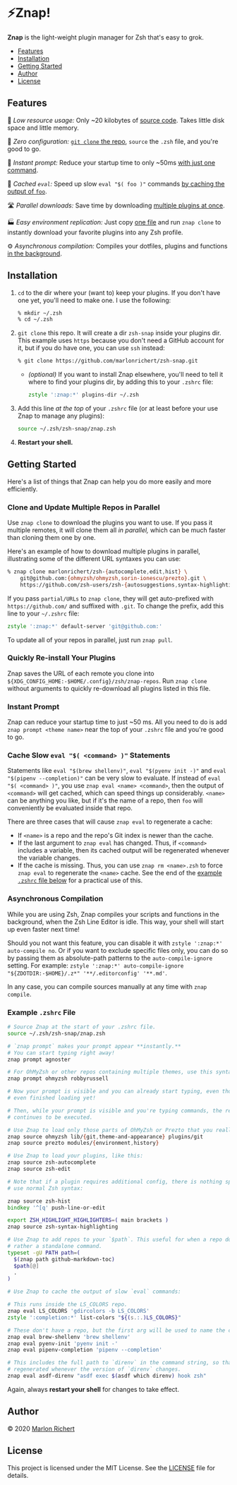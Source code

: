 # ⚡️Znap!
**Znap** is the light-weight plugin manager for Zsh that's easy to grok.

* [Features](#features)
* [Installation](#installation)
* [Getting Started](#getting-started)
* [Author](#author)
* [License](#license)

## Features
🐥 *Low resource usage:*
Only ~20 kilobytes of [source code](#functions). Takes little disk space and little memory.

🔌 *Zero configuration:*
[`git clone` the repo](#installation), `source` the `.zsh` file, and you're good to go.

🏃 *Instant prompt:*
Reduce your startup time to only ~50ms [with just one command](#instant-prompt).

🥫 *Cached `eval`:*
Speed up slow `eval "$( foo )"` commands [by caching the output of
`foo`](#cache-slow-eval--command--statements).

🛣 *Parallel downloads:*
Save time by downloading [multiple plugins at once](#clone-and-update-multiple-repos-in-parallel).

🏭 *Easy environment replication:*
Just copy [one file](#quickly-re-install-your-plugins) and run `znap clone` to instantly download
your favorite plugins into any Zsh profile.

⚙️ *Asynchronous compilation:*
Compiles your dotfiles, plugins and functions [in the background](#asynchronous-compilation).

## Installation
 1. `cd` to the dir where your (want to) keep your plugins. If you don't have one yet, you'll need
    to make one. I use the following:
    ```zsh
    % mkdir ~/.zsh
    % cd ~/.zsh
    ```
 1. `git clone` this repo. It will create a dir `zsh-snap` inside your plugins dir. This
    example uses `https` because you don't need a GitHub account for it, but if you do have one,
    you can use `ssh` instead:
    ```zsh
    % git clone https://github.com/marlonrichert/zsh-snap.git
    ```
    * _(optional)_ If you want to install Znap elsewhere, you'll need to tell it where to find your
      plugins dir, by adding this to your `.zshrc` file:
      ```zsh
      zstyle ':znap:*' plugins-dir ~/.zsh
      ```
 1. Add this line _at the top_ of your `.zshrc` file (or at least before your use Znap to manage
    any plugins):
    ```zsh
    source ~/.zsh/zsh-snap/znap.zsh
    ```
 1. **Restart your shell.**

## Getting Started
Here's a list of things that Znap can help you do more easily and more efficiently.

### Clone and Update Multiple Repos in Parallel
Use `znap clone` to download the plugins you want to use. If you pass it multiple remotes, it will
clone them all _in parallel,_ which can be much faster than cloning them one by one.

Here's an example of how to download multiple plugins in parallel, illustrating some of the
different URL syntaxes you can use:
```zsh
% znap clone marlonrichert/zsh-{autocomplete,edit,hist} \
    git@github.com:{ohmyzsh/ohmyzsh,sorin-ionescu/prezto}.git \
    https://github.com/zsh-users/zsh-{autosuggestions,syntax-highlighting}.git
```

If you pass `partial/URLs` to `znap clone`, they will get auto-prefixed with `https://github.com/`
and suffixed with `.git`. To change the prefix, add this line to your `~/.zshrc` file:
```zsh
zstyle ':znap:*' default-server 'git@github.com:'
```

To update all of your repos in parallel, just run `znap pull`.

### Quickly Re-install Your Plugins
Znap saves the URL of each remote you clone into
`${XDG_CONFIG_HOME:-$HOME/.config}/zsh/znap-repos`. Run `znap clone` without arguments to quickly
re-download all plugins listed in this file.

### Instant Prompt
Znap can reduce your startup time to just ~50 ms. All you need to do is add
`znap prompt <theme name>` near the top of your `.zshrc` file and you're good to go.

### Cache Slow `eval "$( <command> )"` Statements
Statements like `eval "$(brew shellenv)"`, `eval "$(pyenv init -)"` and
`eval "$(pipenv --completion)"` can be very slow to evaluate. If instead of
`eval "$( <command> )"`, you use `znap eval <name> <command>`, then the output of `<command>` will
get cached, which can speed things up considerably. `<name>` can be anything you like, but if it's
the name of a repo, then `foo` will conveniently be evaluated inside that repo.

There are three cases that will cause `znap eval` to regenerate a cache:
* If `<name>` is a repo and the repo's Git index is newer than the cache.
* If the last argument to `znap eval` has changed. Thus, if `<command>` includes a variable, then
  its cached output will be regenerated whenever the variable changes.
* If the cache is missing. Thus, you can use `znap rm <name>.zsh` to force `znap eval` to
  regenerate the `<name>` cache. See the end of the [example `.zshrc` file
  below]((#example-zshrc-file)) for a practical use of this.

### Asynchronous Compilation
While you are using Zsh, Znap compiles your scripts and functions in the background, when the Zsh
Line Editor is idle. This way, your shell will start up even faster next time!

Should you not want this feature, you can disable it with `zstyle ':znap:*' auto-compile no`. Or if
you want to exclude specific files only, you can do so by passing them as absolute-path patterns to
the `auto-compile-ignore` setting. For example:
`zstyle ':znap:*' auto-compile-ignore "${ZDOTDIR:-$HOME}/.z*" '**/.editorconfig' '**.md'`.

In any case, you can compile sources manually at any time with `znap compile`.

### Example `.zshrc` File
```zsh
# Source Znap at the start of your .zshrc file.
source ~/.zsh/zsh-snap/znap.zsh

# `znap prompt` makes your prompt appear **instantly.**
# You can start typing right away!
znap prompt agnoster

# For OhMyZsh or other repos containing multiple themes, use this syntax instead:
znap prompt ohmyzsh robbyrussell

# Now your prompt is visible and you can already start typing, even though your .zshrc file hasn't
# even finished loading yet!

# Then, while your prompt is visible and you're typing commands, the rest of your `.zshrc` file
# continues to be executed.

# Use Znap to load only those parts of OhMyZsh or Prezto that you really need.
znap source ohmyzsh lib/{git,theme-and-appearance} plugins/git
znap source prezto modules/{environment,history}

# Use Znap to load your plugins, like this:
znap source zsh-autocomplete
znap source zsh-edit

# Note that if a plugin requires additional config, there is nothing special you need to do. Just
# use normal Zsh syntax:

znap source zsh-hist
bindkey '^[q' push-line-or-edit

export ZSH_HIGHLIGHT_HIGHLIGHTERS=( main brackets )
znap source zsh-syntax-highlighting

# Use Znap to add repos to your `$path`. This useful for when a repo doesn't contain a plugin, but
# rather a standalone command.
typeset -gU PATH path=(
  $(znap path github-markdown-toc)
  $path[@]
  .
)

# Use Znap to cache the output of slow `eval` commands:

# This runs inside the LS_COLORS repo.
znap eval LS_COLORS 'gdircolors -b LS_COLORS'
zstyle ':completion:*' list-colors "${(s.:.)LS_COLORS}"

# These don't have a repo, but the first arg will be used to name the cache file.
znap eval brew-shellenv 'brew shellenv'
znap eval pyenv-init 'pyenv init -'
znap eval pipenv-completion 'pipenv --completion'

# This includes the full path to `direnv` in the command string, so that the cache will be
# regenerated whenever the version of `direnv` changes.
znap eval asdf-direnv "asdf exec $(asdf which direnv) hook zsh"
```

Again, always **restart your shell** for changes to take effect.

## Author
© 2020 [Marlon Richert](https://github.com/marlonrichert)

## License
This project is licensed under the MIT License. See the
[LICENSE](LICENSE) file for details.
